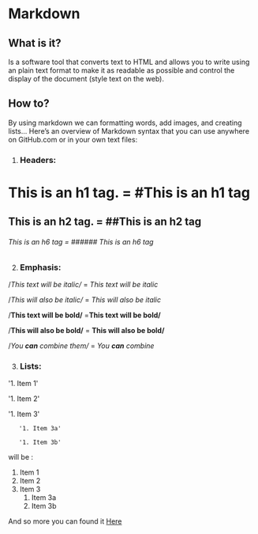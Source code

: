 # Markdown 
 
 ## What is it?
  Is a software tool that converts text to HTML and allows you to write using an plain text format to make it as readable as possible and control the display of the document (style text on the web).
   
## How to?

 By using markdown we can formatting words, add images, and creating lists...
 Here’s an overview of Markdown syntax that you can use anywhere on GitHub.com or in your own text files:
 
 1. ### Headers:
 
 # This is an h1 tag. = #This is an h1 tag 
 
 ## This is an h2 tag. = ##This is an h2 tag
 
 ###### This is an h6 tag = ###### This is an h6 tag
 
 2. ### Emphasis:
 
/*This text will be italic/* = *This text will be italic*

/_This will also be italic/_ = _This will also be italic_

/**This text will be bold/** =**This text will be bold/**

/__This will also be bold/__ = __This will also be bold/__

/_You **can** combine them/_ = _You **can** combine_ 

3. ### Lists:

'1. Item 1'

'1. Item 2'

'1. Item 3'

       '1. Item 3a'
   
       '1. Item 3b'
   
will be : 

1. Item 1
1. Item 2
1. Item 3
   1. Item 3a
   1. Item 3b

And so more you can found it [Here](https://docs.github.com/en/github/writing-on-github/basic-writing-and-formatting-syntax)
